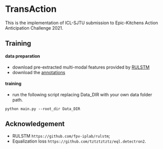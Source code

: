 # TransAction
This is the implementation of ICL-SJTU submission to Epic-Kitchens Action Anticipation Challenge 2021. 

## Training
#### data preparation
* download pre-extracted multi-modal features provided by [RULSTM](https://github.com/fpv-iplab/rulstm/blob/master/RULSTM/scripts/download_data_ek100_full.sh)
* download the [annotations](https://github.com/fpv-iplab/rulstm/tree/master/RULSTM/data/ek100) 

#### training 
* run the following script replacing Data_DIR with your own data folder path.

`python main.py --root_dir Data_DIR`

## Acknowledgement
* RULSTM `https://github.com/fpv-iplab/rulstm`;
* Equalization loss `https://github.com/tztztztztz/eql.detectron2`.

